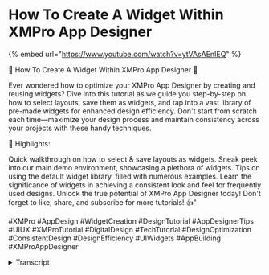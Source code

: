 # How To Create A Widget Within XMPro App Designer
{% embed url="https://www.youtube.com/watch?v=ytVAsAEnIEQ" %}

🎥 How To Create A Widget Within XMPro App Designer 🎥

Ever wondered how to optimize your XMPro App Designer by creating and reusing widgets? Dive into this tutorial as we guide you step-by-step on how to select layouts, save them as widgets, and tap into a vast library of pre-made widgets for enhanced design efficiency. Don't start from scratch each time—maximize your design process and maintain consistency across your projects with these handy techniques.

🔹 Highlights:

Quick walkthrough on how to select & save layouts as widgets.
Sneak peek into our main demo environment, showcasing a plethora of widgets.
Tips on using the default widget library, filled with numerous examples.
Learn the significance of widgets in achieving a consistent look and feel for frequently used designs.
Unlock the true potential of XMPro App Designer today! Don't forget to like, share, and subscribe for more tutorials! 👍"

#XMPro
#AppDesign
#WidgetCreation
#DesignTutorial
#AppDesignerTips
#UIUX
#XMProTutorial
#DigitalDesign
#TechTutorial
#DesignOptimization
#ConsistentDesign
#DesignEfficiency
#UIWidgets
#AppBuilding
#XMProAppDesigner
<details>
<summary>Transcript</summary>so you want to use this particular

layout in a few other places as well you

can see I've selected it and I get a a

box at the top here if I click one of

these I can save widgets and what those

widgets are are items in here that can

have specific Styles um and items

allocated to them so what I'll be able

to do is I'll load a default widget

library in for you um um which has a lot

more examples um in it so this here is

our main demo environment and if I go

down you'll see I have access to a lot

more widgets in here so I'll have these

imported into your site so you can use

them as well and what these are is they

just allow you to very quickly

create um you know look and feel pieces

that you feel you are reusing a lot of

the time to to do that so that's that's

the other way that we we actually handle

that
</details>